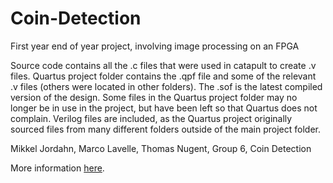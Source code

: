 # Coin-Detection
First year end of year project, involving image processing on an FPGA

Source code contains all the .c files that were used in catapult to create .v files.
Quartus project folder contains the .qpf file and some of the relevant .v files (others were located in other folders). 
The .sof is the latest compiled version of the design.
Some files in the Quartus project folder may no longer be in use in the project, but have been left so that Quartus does not complain.
Verilog files are included, as the Quartus project originally sourced files from many different folders outside of the main project folder.

Mikkel Jordahn, Marco Lavelle, Thomas Nugent,
Group 6,
Coin Detection

More information [here](http://www.thomasnugent.me.uk/university/01_fpga.php).

